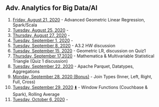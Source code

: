 
## Adv. Analytics for Big Data/AI
1. [Friday, August 21, 2020](https://asuonline.wistia.com/medias/m59vicjcwi) - Advanced Geometric Linear Regression, Spark/Scala
2. [Tuesday, August 25, 2020](https://asuonline.wistia.com/medias/4dk75d06ng) - 
3. [Thursday, August 27, 2020](https://asuonline.wistia.com/medias/tznfb5yl09) - 
4. [Tuesday, September 1, 2020](https://asuonline.wistia.com/medias/lkh16sak72) - 
5. [Tuesday, September 8, 2020](https://asuonline.wistia.com/medias/v871gbt9sl) - A3.2 HW discussion
6. [Tuesday, September 15, 2020](https://asuonline.wistia.com/medias/242bjinick) - Geometric LR, discussion on Quiz1
7. [Thursday, September 17,2020](https://asuonline.wistia.com/medias/8sa5xo9kin) - Mathematica & Multivariable Statistical Triangle (Quiz 1 discussion)
8. [Tuesday, September 22, 2020](https://asuonline.wistia.com/medias/echvyfvjru) - Apache Parquet, Datatypes, Aggregations
9. [Monday, September 28, 2020 (Bonus)](https://asuonline.wistia.com/medias/kixfvlxybl) - Join Types (Inner, Left, Right, Full, Cross)
10. [Tuesday, September 29, 2020](https://asuonline.wistia.com/medias/vbixc6ag6c) [&#11015;&#65039;](https://canvas.asu.edu/files/21922483/download?verifier=lCNPBSDlvKaqQMuSIdeabNiERUftJnGlTsLu6f6Q) - Window Functions (Couchbase & Spark), Rolling Average 
11. [Tuesday, October 6, 2020](https://asuonline.wistia.com/medias/8kmeuse) - 
